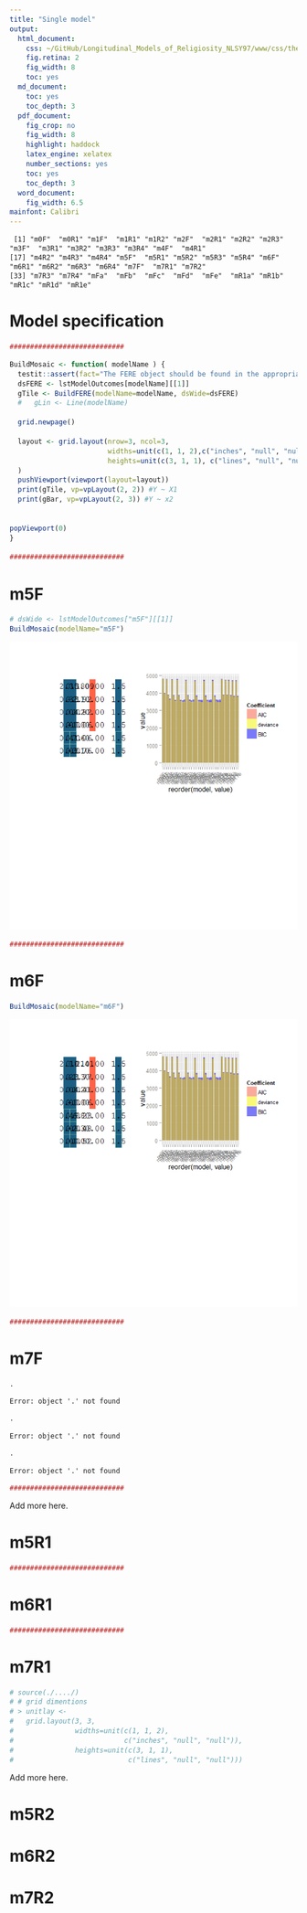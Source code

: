 ```yaml
---
title: "Single model"
output:
  html_document:
    css: ~/GitHub/Longitudinal_Models_of_Religiosity_NLSY97/www/css/thesis.css
    fig.retina: 2
    fig_width: 8
    toc: yes
  md_document:
    toc: yes
    toc_depth: 3
  pdf_document:
    fig_crop: no
    fig_width: 8
    highlight: haddock
    latex_engine: xelatex
    number_sections: yes
    toc: yes
    toc_depth: 3
  word_document:
    fig_width: 6.5
mainfont: Calibri
---
```


<!--  Set the working directory to the repository's base directory; this assumes the report is nested inside of only one directory.-->











```
 [1] "m0F"  "m0R1" "m1F"  "m1R1" "m1R2" "m2F"  "m2R1" "m2R2" "m2R3" "m3F"  "m3R1" "m3R2" "m3R3" "m3R4" "m4F"  "m4R1"
[17] "m4R2" "m4R3" "m4R4" "m5F"  "m5R1" "m5R2" "m5R3" "m5R4" "m6F"  "m6R1" "m6R2" "m6R3" "m6R4" "m7F"  "m7R1" "m7R2"
[33] "m7R3" "m7R4" "mFa"  "mFb"  "mFc"  "mFd"  "mFe"  "mR1a" "mR1b" "mR1c" "mR1d" "mR1e"
```

# Model specification

```r
############################
```


```r
BuildMosaic <- function( modelName ) {
  testit::assert(fact="The FERE object should be found in the appropriate list", modelName %in% names(lstModelOutcomes))
  dsFERE <- lstModelOutcomes[modelName][[1]]
  gTile <- BuildFERE(modelName=modelName, dsWide=dsFERE)
  #   gLin <- Line(modelName)
  
  grid.newpage()
    
  layout <- grid.layout(nrow=3, ncol=3,
                        widths=unit(c(1, 1, 2),c("inches", "null", "null")),
                        heights=unit(c(3, 1, 1), c("lines", "null", "null"))
  )
  pushViewport(viewport(layout=layout))
  print(gTile, vp=vpLayout(2, 2)) #Y ~ X1 
  print(gBar, vp=vpLayout(2, 3)) #Y ~ x2
  

popViewport(0)
}

############################
```

# m5F 

```r
# dsWide <- lstModelOutcomes["m5F"][[1]]
BuildMosaic(modelName="m5F")
```

![plot of chunk m5F](sequence/m5F.png) 

```r
############################
```

# m6F 

```r
BuildMosaic(modelName="m6F")
```

![plot of chunk m6F](sequence/m6F.png) 

```r
############################
```

# m7F 

```r
.
```

```
Error: object '.' not found
```

```r
.
```

```
Error: object '.' not found
```

```r
.
```

```
Error: object '.' not found
```

```r
############################
```
Add more here.

# m5R1 

```r
############################
```

# m6R1 

```r
############################
```

# m7R1 

```r
# source(./..../)
# # grid dimentions
# > unitlay <-
#   grid.layout(3, 3,
#               widths=unit(c(1, 1, 2),
#                           c("inches", "null", "null")),
#               heights=unit(c(3, 1, 1),
#                            c("lines", "null", "null")))
```
Add more here.

# m5R2 


# m6R2 


# m7R2 

